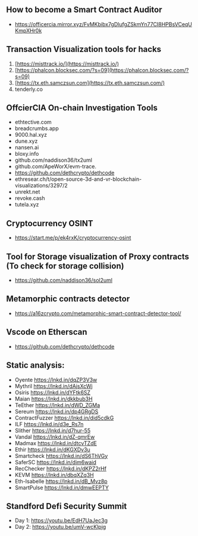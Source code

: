 ## How to become a Smart Contract Auditor
- https://officercia.mirror.xyz/FvMKbibx7gDlufgZSkmYn77CI8HPBsVCeqUKmpXHr0k

## Transaction Visualization tools for hacks
1) [https://misttrack.io/](https://misttrack.io/)
2) [https://phalcon.blocksec.com/?s=09](https://phalcon.blocksec.com/?s=09)
3) [https://tx.eth.samczsun.com](https://tx.eth.samczsun.com/)
4) tenderly.co

## OffcierCIA On-chain Investigation Tools
- ethtective.com 
- breadcrumbs.app 
- 9000.hal.xyz
- dune.xyz
- nansen.ai
- bloxy.info
- github.com/naddison36/tx2uml
- github.com/ApeWorX/evm-trace.
- https://github.com/dethcrypto/dethcode
- ethresear.ch/t/open-source-3d-and-vr-blockchain-visualizations/3297/2
- unrekt.net 
- revoke.cash 
- tutela.xyz

## Cryptocurrency OSINT
- https://start.me/p/ek4rxK/cryptocurrency-osint

## Tool for Storage visualization of Proxy contracts (To check for storage collision)
- https://github.com/naddison36/sol2uml

## Metamorphic contracts detector
- https://a16zcrypto.com/metamorphic-smart-contract-detector-tool/

## Vscode on Etherscan
- https://github.com/dethcrypto/dethcode 

## Static analysis: 

- Oyente https://lnkd.in/dqZP3V3w
- Mythril https://lnkd.in/dAjsXcWj
- Osiris https://lnkd.in/dYFtk6SZ
- Maian https://lnkd.in/dkkbub3H
- TeEther https://lnkd.in/dWD_ZGMa
- Sereum https://lnkd.in/dp4GRgDS
- ContractFuzzer https://lnkd.in/did5cdkG
- ILF https://lnkd.in/d3e_Rs7n
- Slither https://lnkd.in/d7hur-55
- Vandal https://lnkd.in/dZ-qmrEw
- Madmax https://lnkd.in/dtcvTZdE
- Ethir https://lnkd.in/dKGXDv3u
- Smartcheck https://lnkd.in/dS6ThVGy
- SaferSC https://lnkd.in/dim6waid
- RecChecker https://lnkd.in/dKPZ2rHf
- KEVM https://lnkd.in/dbqXZq3H
- Eth-Isabelle https://lnkd.in/dB_Mvz8p
- SmartPulse https://lnkd.in/dmwEEPTY

## Standford Defi Security Summit
- Day 1: https://youtu.be/EdH7UaJec3g
- Day 2: https://youtu.be/umV-wcKlpjg